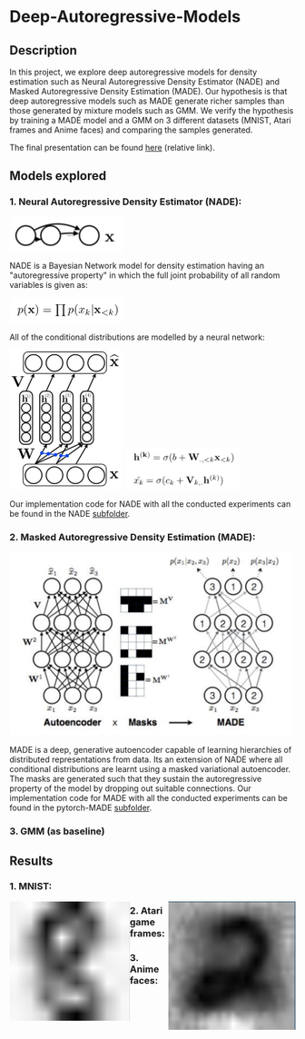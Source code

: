 # Deep-Autoregressive-Models

## Description
In this project, we explore deep autoregressive models for density estimation such as Neural Autoregressive Density Estimator (NADE) and Masked Autoregressive Density Estimation (MADE). Our hypothesis is that deep autoregressive models such as MADE generate richer samples than those generated by mixture models such as GMM. We verify the hypothesis by training a MADE model and a GMM on 3 different datasets (MNIST, Atari frames and Anime faces) and comparing the samples generated. 

The final presentation can be found [here](Project_presentation.pdf) (relative link).

## Models explored
### 1. Neural Autoregressive Density Estimator (NADE):

<img src="imgs/nade_pgm.png" alt="nade_pgm" width="200"/>

NADE is a Bayesian Network model for density estimation having an "autoregressive property" in which the full joint probability of all random variables is given as:

<img src="imgs/nade_pdf.png" alt="nade_pdf" width="200"/>

All of the conditional distributions are modelled by a neural network:

<img src="imgs/nade_net.png" alt="nade_net" width="200"/>

<img src="imgs/nade_neteq.png" alt="nade_neteq" width="200"/>

Our implementation code for NADE with all the conducted experiments can be found in the NADE [subfolder](NADE).


### 2. Masked Autoregressive Density Estimation (MADE):

<img src="imgs/made_net.png" alt="made_net" width="500"/>

MADE is a deep, generative autoencoder capable of learning hierarchies of distributed representations from data. Its an extension of NADE where all conditional distributions are learnt using a masked variational autoencoder. The masks are generated such that they sustain the autoregressive property of the model by dropping out suitable connections. Our implementation code for MADE with all the conducted experiments can be found in the pytorch-MADE [subfolder](pytorch-MADE).

### 3. GMM (as baseline)

## Results

### 1. MNIST:

<img src="pytorch-MADE/sample_mnist_gmm.png" style="float:left">
<img src="pytorch-MADE/sample_mnist_made.png" style="float: right">

### 2. Atari game frames:

### 3. Anime faces:






